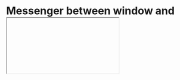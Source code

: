 # Messenger between window and <iframe>
Basic example of how messaging works between a parent window and a child iframe

## Features
- Send messages from a parent window to a child iframe
- Send messages from a child iframe to a parent window

## License
MIT

## Live demo
https://keen-shaw-619c9b.netlify.app/
